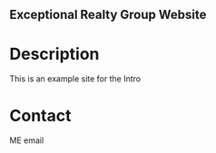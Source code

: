 Exceptional Realty Group Website
---

# Description

This is an example site for the Intro

# Contact

ME email 
